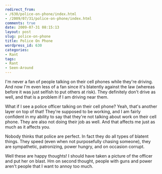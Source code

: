 ```yaml
---
redirect_from:
- /630/police-on-phone/index.html
- /2009/07/31/police-on-phone/index.html
comments: true
date: 2009-07-31 08:15:13
layout: post
slug: police-on-phone
title: Police On Phone
wordpress_id: 630
categories:
- Rant
tags:
- Rant
- Seen-Around
---
```


I'm never a fan of people talking on their cell phones while they're driving.  And now I'm even less of a fan since it's blatently against the law (whereas before it was just selfish to put others at risk).  They definitely don't drive as well, and that is a problem if I am driving near them.

What if I see a police officer talking on their cell phone?  Yeah, that's another layer on top of that!  They're supposed to be working, and I am fairly confident in my ability to say that they're not talking about work on their cell phone.  They are also not doing their job as well.  And that affects me just as much as it affects you.

Nobody thinks that police are perfect.  In fact they do all types of blatent things.  They speed (even when not purposefully chasing someone), they are sympathetic, patronizing, power hungry, and on occasion corrupt.

Well these are happy thoughts!  I should have taken a picture of the officer and put her on blast.  Hm on second thought, people with guns and power aren't people that I want to annoy too much.

